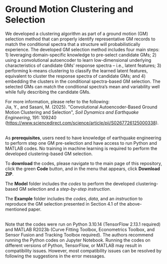 # Ground Motion Clustering and Selection 
We developed a clustering algorithm as part of a ground motion (GM) selection method that can properly identify representative GM records to match the conditional spectra that a structure will probabilistically experience. The developed GM selection method includes four main steps: 1) leveraging domain-specific knowledge to pre-select candidate GMs; 2) using a convolutional autoencoder to learn low-dimensional underlying characteristics of candidate GMs’ response spectra – i.e., latent features; 3) performing k-means clustering to classify the learned latent features, equivalent to cluster the response spectra of candidate GMs; and 4) embedding the clusters in the conditional spectra-based GM selection. The selected GMs can match the conditional spectra’s mean and variability well while fully describing the candidate GMs.

For more information, please refer to the following:\
Jia, Y., and Sasani, M. (2025). "Convolutional Autoencoder-Based Ground Motion Clustering and Selection", *Soil Dynamics and Earthquake Engineering*, 191: 109240 (https://www.sciencedirect.com/science/article/pii/S0267726125000338).
<br/><br/>

As **prerequisites**, users need to have knowledge of earthquake engineering to perform step one GM pre-selection and have access to run Python and MATLAB codes. No training in machine learning is required to perform the developed clustering-based GM selection. 

To **download** the codes, please navigate to the main page of this repository, click the green **Code** button, and in the menu that appears, click **Download ZIP**. 

The **Model** folder includes the *codes* to perform the developed clustering-based GM selection and a *step-by-step instruction*. 

The **Example** folder includes the *codes*, *data*, and an *instruction* to reproduce the GM selection presented in Section 4.1 of the above-mentioned paper.
<br/><br/>

Note that the codes were run on Python 3.10.14 (TensorFlow 2.13.1 required) and MATLAB R2023b (Curve Fitting Toolbox, Econometrics Toolbox, and Sensor Fusion and Tracking Toolbox required). The authors recommend running the Python codes on Jupyter Notebook. Running the codes on different versions of Python, TensorFlow, or MATLAB may result in compatibility issues. However, most compatibility issues can be resolved by following the suggestions in the error messages.
